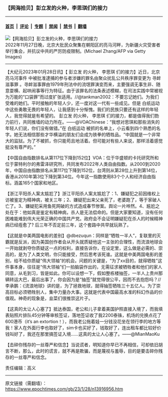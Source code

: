 ### 【网海拾贝】彭立发的火种，李思琪们的接力

---

#### [首页](../../../..?n13916956) &nbsp;|&nbsp; [评论](../../../../../epoch-comment?n13916956) &nbsp;|&nbsp; [专题](../../../../../epoch-special?n13916956) &nbsp;|&nbsp; [禁闻](../../../../../epoch-news?n13916956) &nbsp;|&nbsp; [禁书](../../../../../books?n13916956) &nbsp;|&nbsp; [翻墙](https://github.com/gfw-breaker/nogfw/blob/master/README.md?n13916956)


<div><img alt="【网海拾贝】彭立发的火种，李思琪们的接力" class="attachment-djy_600_400 size-djy_600_400 wp-post-image" src="https://i.epochtimes.com/assets/uploads/2022/11/id13874237-GettyImages-1245156709-600x400.jpg"/>
<div class="caption">
 2022年11月27日晚，北京大批民众聚集在朝阳区的亮马河畔，为新疆火灾受害者举行集会，并抗议中共的严厉防疫限制。(Michael Zhang/AFP via Getty Images)
</div></div><hr/><div class="post_content" id="artbody" itemprop="articleBody">
 <!-- article content begin -->
 <p>
  【大纪元2023年01月28日讯】【
  <ok href="https://www.epochtimes.com/gb/tag/%E5%BD%AD%E7%AB%8B%E5%8F%91.html">
   彭立发
  </ok>
  的火种，
  <ok href="https://www.epochtimes.com/gb/tag/%E6%9D%8E%E6%80%9D%E7%90%AA.html">
   李思琪
  </ok>
  们的接力】近日，北京
  <ok href="https://www.epochtimes.com/gb/tag/%E4%BA%AE%E9%A9%AC%E6%B2%B3%E4%BA%8B%E4%BB%B6.html">
   亮马河事件
  </ok>
  中被批准逮捕的参与者涉嫌的罪名由聚众扰乱公共秩序罪变更为
  <ok href="https://www.epochtimes.com/gb/tag/%E5%AF%BB%E8%A1%85%E6%BB%8B%E4%BA%8B%E7%BD%AA.html">
   寻衅滋事罪
  </ok>
  。寻衅滋事罪由1979年刑法中的流氓罪演变而来，主要强调无事生非、随意耍横、起哄闹事等行为特征。由于该罪名的法条表述模糊，在司法实践中常被视为万能的“口袋罪”而过度扩张适用。//@tankman2002：不要忘记她们。为我们受难的她们。平时接触的年轻人少，还一度对这一代有一些成见。但是
  <ok href="https://www.epochtimes.com/gb/tag/%E7%99%BD%E7%BA%B8%E8%BF%90%E5%8A%A8.html">
   白纸运动
  </ok>
  中这些勇敢无畏的年轻人，让我感到十分惭愧。我们的民族只要还有这样的年轻人，我觉得就是有希望的。
  <ok href="https://www.epochtimes.com/gb/tag/%E5%BD%AD%E7%AB%8B%E5%8F%91.html">
   彭立发
  </ok>
  的火种，
  <ok href="https://www.epochtimes.com/gb/tag/%E6%9D%8E%E6%80%9D%E7%90%AA.html">
   李思琪
  </ok>
  们的接力，都是值得我们勠力前行，共同推墙的动力所在。——@VOAChinese：“我想对思琪和那些消失的年轻人们说，你们没有做错。”在
  <ok href="https://www.epochtimes.com/gb/tag/%E7%99%BD%E7%BA%B8%E8%BF%90%E5%8A%A8.html">
   白纸运动
  </ok>
  被抓的名单上，小云看到四个熟悉的名字。她无法相信那些才华横溢的朋友们会成为铁拳的牺牲品。“中国就是一个非常大的监狱。为了不被抓，你只能苟且地活着。但可能对有些人来说，那样活着感觉挺没有尊严的。”
 </p>
 <p>
  【中国自由指数排名从第117位下降到152位】VOA：位于华盛顿的卡托研究所和位于蒙特利尔的弗雷泽研究所，共同发布2022年人类自由指数。从2000到2020年，中国自由指数排名从第117位下降到152位，台湾则从第28位上升到第14位，香港从2010年第3位下降到第34位。今年这一指数使用83个个人和经济自由指标。涵盖165个国家和地区。
 </p>
 <p>
  【浙江平阳杀人案太尴尬了】浙江平阳杀人案太尴尬了：1、嫌疑犯之前因维权上访被鉴定为精神病，被关三年；2、嫌疑犯出来父亲死了，老婆跑了，等于家破人亡了。3、嫌疑犯采用鱼死网破的方式造成春节惨案。舆论一片哗然。4、尴尬之处在于：他如真是鉴定有精神病，杀人是无法偿命的。但是大家要知道，没有任何困难能难到伟大光荣正确的中国共产党。政府会不会证明嫌疑犯在杀人的时候精神病已经痊愈了? 后三年不否定前三年，这个套路中共早就玩熟了。
 </p>
 <p>
  【这就是中美两国电影的差别】@dbezuqun：同样是“牺牲一半人”，复联里的灭霸就是反派，因为美国创作者会从开头就质疑他这一主张的合理性，而流浪地球会一开始就剥夺你质疑这一点的权利，直接告诉你，在设定里，这么做是必需的、崇高的，是为了人类文明，你只能接受，然后思考该死谁。这就是中美两国电影的差别，给不给你质疑“伟大领袖”的机会。问题的关键是，“为了xx目的，就得牺牲”这件事本身，往往是“伟大领袖”们一拍脑袋作出的，无需征求被牺牲者和他们的家人同意，从毛到习，皆是如此。你可以设想一下，假如整栋楼抽签，一半人上贵州那辆转运大巴，最后出事了，你会因为是“抽签”就觉得很公平，因而不去抱怨吗？//李承鹏：《流浪地球》讲的是，为了拯救地球，就得抽签牺牲三十五亿人。为了崇高目标必须牺牲别人，集中力量办大事。这就是代表中国最高水准的科幻作品的价值观。神奇的现象是，韭菜们很推崇这片子。
 </p>
 <p>
  【这真的太让人心塞了】抵达泰国，老公和儿子拿着美国护照直接入境了，而我填表贴照片排队45分钟等审核签证，落地签证收了我2200泰铢，机场的兑换点花了600港币（it’s an extortion！），而我老公拖着娃一分钱没花坐在领行李的地方等我！家人在外面行李也取好了，sim卡也买好了，钱取好了，连出租车都比较好价钱叫好了，我还在那里搞签证入境……这真的太让人心塞了。——@MianMaoKu
 </p>
 <p>
  【击碎你残存的一丝尊严和信念】当说谎者，明知道你早已不再相信，可却依旧胡言不断，那么，此时的谎言，就不再是欺骗，而是蔑视与羞辱，目的是要击碎你残存的一丝尊严和信念。
 </p>
 <p>
  责任编辑：高义
 </p>
 <!-- article content end -->
 <div id="below_article_ad">
 </div>
</div>


---

原文链接（需翻墙）：https://www.epochtimes.com/gb/23/1/28/n13916956.htm